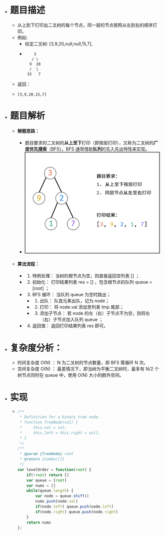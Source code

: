 - # 题目描述
	- 从上到下打印出二叉树的每个节点，同一层的节点按照从左到右的顺序打印。
	- 例如:
		- 给定二叉树: [3,9,20,null,null,15,7],
		- ```
		      3
		     / \
		    9  20
		    /  \
		   15   7
		  ```
	- 返回：
	- ```
	  [3,9,20,15,7]
	  ```
- # 题目解析
	- #### 解题思路：
		- 题目要求的二叉树的**从上至下**打印（即按层打印），又称为二叉树的**广度优先搜索**（BFS）。BFS 通常借助**队列**的先入先出特性来实现。
		- ![image.png](../assets/image_1656345014695_0.png)
	- #### 算法流程：
		- 1. 特例处理： 当树的根节点为空，则直接返回空列表 [] ；
		- 2. 初始化： 打印结果列表 res = [] ，包含根节点的队列 queue = [root] ；
		- 3. BFS 循环： 当队列 queue 为空时跳出；
			- 1. 出队： 队首元素出队，记为 node；
			- 2. 打印： 将 node.val 添加至列表 tmp 尾部；
			- 3. 添加子节点： 若 node 的左（右）子节点不为空，则将左（右）子节点加入队列 queue ；
		- 4. 返回值： 返回打印结果列表 res 即可。
- # 复杂度分析：
	- 时间复杂度 O(N) ： N 为二叉树的节点数量，即 BFS 需循环 N 次。
	- 空间复杂度 O(N) ： 最差情况下，即当树为平衡二叉树时，最多有 N/2 个树节点同时在 queue 中，使用 O(N) 大小的额外空间。
- # 实现
	- ```js
	  /**
	   * Definition for a binary tree node.
	   * function TreeNode(val) {
	   *     this.val = val;
	   *     this.left = this.right = null;
	   * }
	   */
	  /**
	   * @param {TreeNode} root
	   * @return {number[]}
	   */
	  var levelOrder = function(root) {
	      if(!root) return [] 
	      var queue = [root]
	      var nums = []
	      while(queue.length) {
	          var node = queue.shift()
	          nums.push(node.val)
	          if(node.left) queue.push(node.left)
	          if(node.right) queue.push(node.right)
	      }
	      return nums
	  };
	  ```